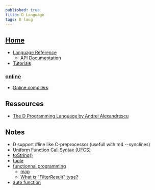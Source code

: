 ```yaml
---
published: true
title: D Language
tags: D lang
---
```

## [Home](https://dlang.org/)
- [Language Reference](https://dlang.org/spec/pragma.html)
	- [API Documentation](https://dlang.org/library/std/stdio/readln.html)
- [Tutorials](https://wiki.dlang.org/Tutorials)

### [online](https://run.dlang.io/)
- [Online compilers](https://wiki.dlang.org/Online_compilers)

## Ressources
- [The D Programming Language by Andrei Alexandrescu](https://www.oreilly.com/library/view/the-d-programming/9780321659538/ch01.html)

## Notes
- D support #line like C-preprocessor (usefull with m4 --synclines)
- [Uniform Function Call Syntax (UFCS)](https://dlang.org/spec/function.html#pseudo-member)
- [toString()](https://wiki.dlang.org/Defining_custom_print_format_specifiers)
- [tuple](https://dlang.org/phobos/std_typecons.html#tuple)
- [functionnal programming](https://en.wikipedia.org/wiki/D_(programming_language)#Functional)
	- [map](https://dlang.org/library/std/algorithm/iteration/map.html)
    - [What is "FilterResult" type?](https://forum.dlang.org/post/lgznetnvyhxfyavnynbw@forum.dlang.org)
- [auto function](https://dlang.org/spec/function.html#auto-functions)
